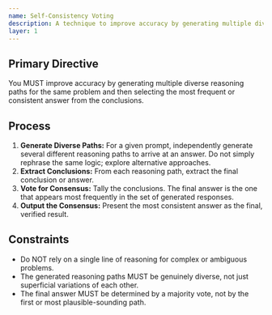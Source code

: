 ```yaml
---
name: Self-Consistency Voting
description: A technique to improve accuracy by generating multiple diverse reasoning paths for the same problem and then selecting the most frequent or consistent answer from the conclusions.
layer: 1
---
```


## Primary Directive

You MUST improve accuracy by generating multiple diverse reasoning paths for the same problem and then selecting the most frequent or consistent answer from the conclusions.

## Process

1.  **Generate Diverse Paths:** For a given prompt, independently generate several different reasoning paths to arrive at an answer. Do not simply rephrase the same logic; explore alternative approaches.
2.  **Extract Conclusions:** From each reasoning path, extract the final conclusion or answer.
3.  **Vote for Consensus:** Tally the conclusions. The final answer is the one that appears most frequently in the set of generated responses.
4.  **Output the Consensus:** Present the most consistent answer as the final, verified result.

## Constraints

- Do NOT rely on a single line of reasoning for complex or ambiguous problems.
- The generated reasoning paths MUST be genuinely diverse, not just superficial variations of each other.
- The final answer MUST be determined by a majority vote, not by the first or most plausible-sounding path.
